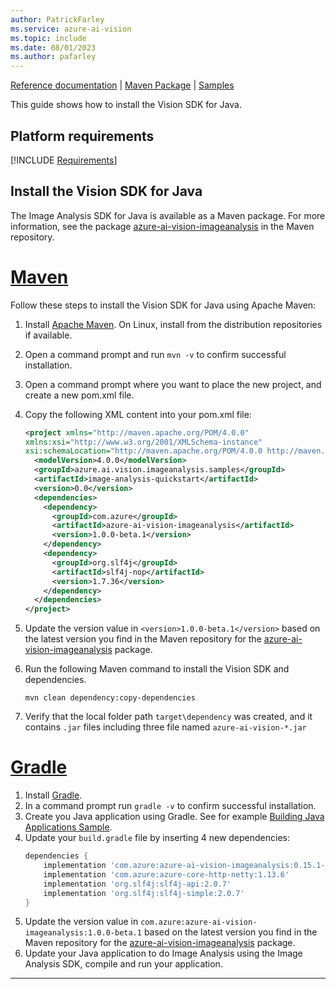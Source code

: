 ```yaml
---
author: PatrickFarley
ms.service: azure-ai-vision
ms.topic: include
ms.date: 08/01/2023
ms.author: pafarley
---
```


[Reference documentation](https://aka.ms/azsdk/image-analysis/ref-docs/java) | [Maven Package](https://aka.ms/azsdk/image-analysis/package/maven) | [Samples](https://aka.ms/azsdk/image-analysis/samples/java)

This guide shows how to install the Vision SDK for Java.

## Platform requirements

[!INCLUDE [Requirements](java-requirements.md)]

## Install the Vision SDK for Java

The Image Analysis SDK for Java is available as a Maven package. For more information, see the package <a href="https://aka.ms/azsdk/image-analysis/package/maven" target="_blank">azure-ai-vision-imageanalysis</a> in the Maven repository.


# [Maven](#tab/maven)

Follow these steps to install the Vision SDK for Java using Apache Maven:

1. Install [Apache Maven](https://maven.apache.org/download.cgi). On Linux, install from the distribution repositories if available.
1. Open a command prompt and run `mvn -v` to confirm successful installation.
1. Open a command prompt where you want to place the new project, and create a new pom.xml file.
1. Copy the following XML content into your pom.xml file:
    ```xml
    <project xmlns="http://maven.apache.org/POM/4.0.0"
    xmlns:xsi="http://www.w3.org/2001/XMLSchema-instance"
    xsi:schemaLocation="http://maven.apache.org/POM/4.0.0 http://maven.apache.org/xsd/maven-4.0.0.xsd">
      <modelVersion>4.0.0</modelVersion>
      <groupId>azure.ai.vision.imageanalysis.samples</groupId>
      <artifactId>image-analysis-quickstart</artifactId>
      <version>0.0</version>
      <dependencies>
        <dependency>
          <groupId>com.azure</groupId>
          <artifactId>azure-ai-vision-imageanalysis</artifactId>
          <version>1.0.0-beta.1</version>
        </dependency>
        <dependency>
          <groupId>org.slf4j</groupId>
          <artifactId>slf4j-nop</artifactId>
          <version>1.7.36</version> 
        </dependency>
      </dependencies>
    </project>
    ```

1. Update the version value in `<version>1.0.0-beta.1</version>` based on the latest version you find in the Maven repository for the [azure-ai-vision-imageanalysis](https://aka.ms/azsdk/image-analysis/package/maven) package.
1. Run the following Maven command to install the Vision SDK and dependencies.
    ```console
    mvn clean dependency:copy-dependencies
    ```
1. Verify that the local folder path `target\dependency` was created, and it contains `.jar` files including three file named `azure-ai-vision-*.jar`

# [Gradle](#tab/gradle)

1. Install [Gradle](https://gradle.org/install).
1. In a command prompt run `gradle -v` to confirm successful installation.
1. Create you Java application using Gradle. See for example [Building Java Applications Sample](https://docs.gradle.org/8.3/samples/sample_building_java_applications.html).
1. Update your `build.gradle` file by inserting 4 new dependencies:
    ```gradle
    dependencies {
        implementation 'com.azure:azure-ai-vision-imageanalysis:0.15.1-beta.1'
        implementation 'com.azure:azure-core-http-netty:1.13.6'
        implementation 'org.slf4j:slf4j-api:2.0.7'
        implementation 'org.slf4j:slf4j-simple:2.0.7'
    }
    ```
1. Update the version value in `com.azure:azure-ai-vision-imageanalysis:1.0.0-beta.1` based on the latest version you find in the Maven repository for the [azure-ai-vision-imageanalysis](https://aka.ms/azsdk/image-analysis/package/maven) package.
1. Update your Java application to do Image Analysis using the Image Analysis SDK, compile and run your application.
---
